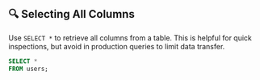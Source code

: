 ## 🔍 Selecting All Columns
Use `SELECT *` to retrieve all columns from a table. This is helpful for quick inspections, but avoid in production queries to limit data transfer.

```sql
SELECT *
FROM users;
```